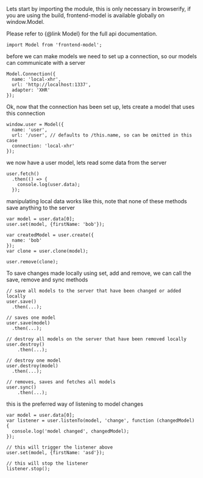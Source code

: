 Lets start by importing the module, this is only necessary in browserify, if you are using the build, frontend-model is available globally on window.Model.

Please refer to {@link Model} for the full api documentation.

```
import Model from 'frontend-model';
```

before we can make models we need to set up a connection, so our models can communicate with a server
```
Model.Connection({
  name: 'local-xhr',
  url: 'http://localhost:1337',
  adapter: 'XHR'
});
```

Ok, now that the connection has been set up, lets create a model that uses this connection

```
window.user = Model({
  name: 'user',
  url: '/user', // defaults to /this.name, so can be omitted in this case
  connection: 'local-xhr'
});
```

we now have a user model, lets read some data from the server
```
user.fetch()
  .then(() => {
    console.log(user.data);
  });
```
manipulating local data works like this, note that none of these methods save anything to the server
```
var model = user.data[0];
user.set(model, {firstName: 'bob'});

var createdModel = user.create({
  name: 'bob'
});
var clone = user.clone(model);

user.remove(clone);
```

To save changes made locally using set, add and remove, we can call the save, remove and sync methods
```
// save all models to the server that have been changed or added locally
user.save()
  .then(...);

// saves one model
user.save(model)
  .then(...);

// destroy all models on the server that have been removed locally
user.destroy()
    .then(...);

// destroy one model
user.destroy(model)
  .then(...);

// removes, saves and fetches all models
user.sync()
    .then(...);

```

this is the preferred way of listening to model changes

```
var model = user.data[0];
var listener = user.listenTo(model, 'change', function (changedModel) {
  console.log('model changed', changedModel);
});

// this will trigger the listener above
user.set(model, {firstName: 'asd'});

// this will stop the listener
listener.stop();
```